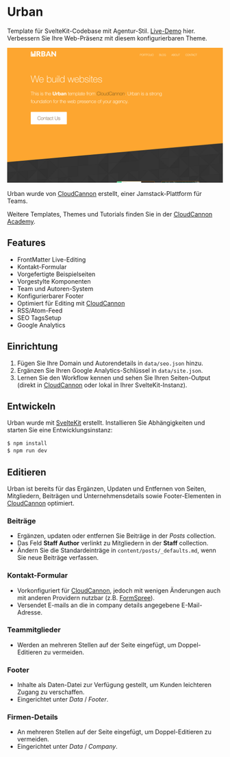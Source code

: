 # Urban

Template für SvelteKit-Codebase mit Agentur-Stil. [Live-Demo](https://dry-duck.cloudvent.net) hier.
Verbessern Sie Ihre Web-Präsenz mit diesem konfigurierbaren Theme.

![Urban template screenshot](_screenshot.png)

Urban wurde von [CloudCannon](https://cloudcannon.com/) erstellt, einer Jamstack-Plattform für Teams.

Weitere Templates, Themes und Tutorials finden Sie in der [CloudCannon Academy](https://learn.cloudcannon.com/).

## Features

- FrontMatter Live-Editing
- Kontakt-Formular
- Vorgefertigte Beispielseiten
- Vorgestylte Komponenten
- Team und Autoren-System
- Konfigurierbarer Footer
- Optimiert für Editing mit [CloudCannon](https://cloudcannon.com/)
- RSS/Atom-Feed
- SEO TagsSetup
- Google Analytics

## Einrichtung

1. Fügen Sie Ihre Domain und Autorendetails in `data/seo.json` hinzu.
2. Ergänzen Sie Ihren Google Analytics-Schlüssel in `data/site.json`.
3. Lernen Sie den Workflow kennen und sehen Sie Ihren Seiten-Output (direkt in [CloudCannon](https://app.cloudcannon.com/) oder lokal in Ihrer SvelteKit-Instanz).

## Entwickeln

Urban wurde mit [SvelteKit](https://kit.svelte.dev/) erstellt. Installieren Sie Abhängigkeiten und starten Sie eine Entwicklungsinstanz:

```bash
$ npm install
$ npm run dev
```

## Editieren

Urban ist bereits für das Ergänzen, Updaten und Entfernen von Seiten, Mitgliedern, Beiträgen und Unternehmensdetails sowie Footer-Elementen in [CloudCannon](https://app.cloudcannon.com/) optimiert.

### Beiträge

- Ergänzen, updaten oder entfernen Sie Beiträge in der _Posts_ collection.
- Das Feld **Staff Author** verlinkt zu Mitgliedern in der **Staff** collection.
- Ändern Sie die Standardeinträge in `content/posts/_defaults.md`, wenn Sie neue Beiträge verfassen.

### Kontakt-Formular

- Vorkonfiguriert für [CloudCannon](https://app.cloudcannon.com/), jedoch mit wenigen Änderungen auch mit anderen Providern nutzbar (z.B. [FormSpree](https://formspree.io/)).
- Versendet E-mails an die in company details angegebene E-Mail-Adresse.

### Teammitglieder

- Werden an mehreren Stellen auf der Seite eingefügt, um Doppel-Editieren zu vermeiden.

### Footer

- Inhalte als Daten-Datei zur Verfügung gestellt, um Kunden leichteren Zugang zu verschaffen.
- Eingerichtet unter _Data_ / _Footer_.

### Firmen-Details

- An mehreren Stellen auf der Seite eingefügt, um Doppel-Editieren zu vermeiden.
- Eingerichtet unter _Data_ / _Company_.
